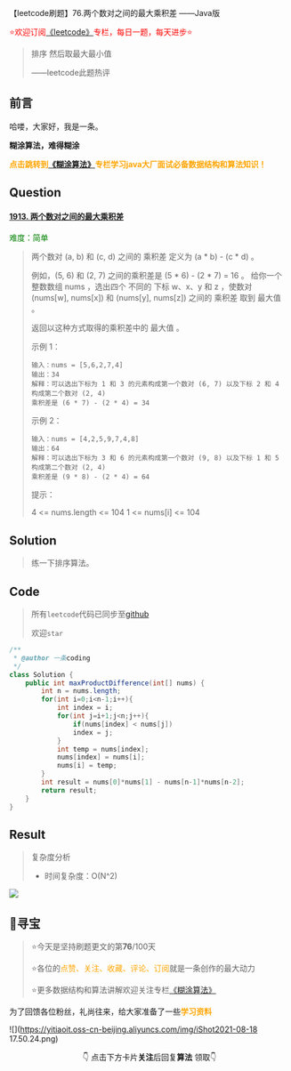 【leetcode刷题】76.两个数对之间的最大乘积差 ——Java版

<font color=red>⭐欢迎订阅[《leetcode》](https://blog.csdn.net/skylibiao/category_10867560.html)专栏，每日一题，每天进步⭐</font>

>排序 然后取最大最小值
>
>——leetcode此题热评

## 前言

哈喽，大家好，我是一条。

**糊涂算法，难得糊涂**

<font color=orange><b>点击跳转到[《糊涂算法》](https://blog.csdn.net/skylibiao/category_11292502.html?spm=1001.2014.3001.5482)专栏学习java大厂面试必备数据结构和算法知识！</b></font>

## Question

#### [1913. 两个数对之间的最大乘积差](https://leetcode-cn.com/problems/maximum-product-difference-between-two-pairs/)

<font color=green>难度：简单</font>

>两个数对 (a, b) 和 (c, d) 之间的 乘积差 定义为 (a * b) - (c * d) 。
>
>例如，(5, 6) 和 (2, 7) 之间的乘积差是 (5 * 6) - (2 * 7) = 16 。
>给你一个整数数组 nums ，选出四个 不同的 下标 w、x、y 和 z ，使数对 (nums[w], nums[x]) 和 (nums[y], nums[z]) 之间的 乘积差 取到 最大值 。
>
>返回以这种方式取得的乘积差中的 最大值 。
>
>示例 1：
>
>```
>输入：nums = [5,6,2,7,4]
>输出：34
>解释：可以选出下标为 1 和 3 的元素构成第一个数对 (6, 7) 以及下标 2 和 4 构成第二个数对 (2, 4)
>乘积差是 (6 * 7) - (2 * 4) = 34
>```
>
>示例 2：
>
>```
>输入：nums = [4,2,5,9,7,4,8]
>输出：64
>解释：可以选出下标为 3 和 6 的元素构成第一个数对 (9, 8) 以及下标 1 和 5 构成第二个数对 (2, 4)
>乘积差是 (9 * 8) - (2 * 4) = 64
>```
>
>
>
>
>提示：
>
>4 <= nums.length <= 104
>1 <= nums[i] <= 104

## Solution

>练一下排序算法。




## Code

>所有`leetcode`代码已同步至[github](https://github.com/lbsys)
>
>欢迎`star`

```java
/**
 * @author 一条coding
 */
class Solution {
    public int maxProductDifference(int[] nums) {
        int n = nums.length;
        for(int i=0;i<n-1;i++){
            int index = i;
            for(int j=i+1;j<n;j++){
                if(nums[index] < nums[j])
                index = j;
            }
            int temp = nums[index];
            nums[index] = nums[i];
            nums[i] = temp;
        }
        int result = nums[0]*nums[1] - nums[n-1]*nums[n-2];
        return result;
    }
}
```

## Result

> 复杂度分析
>
> - 时间复杂度：O(N^2) 

![](https://yitiaoit.oss-cn-beijing.aliyuncs.com/img/image-20210926210231927.png)


## 🌈寻宝

>⭐今天是坚持刷题更文的第**76**/100天
>
>⭐各位的<font color=orange>点赞、关注、收藏、评论、订阅</font>就是一条创作的最大动力
>
>⭐更多数据结构和算法讲解欢迎关注专栏[《糊涂算法》](https://blog.csdn.net/skylibiao/category_11292502.html?spm=1001.2014.3001.5482)

为了回馈各位粉丝，礼尚往来，给大家准备了一些<font color=orange><b>学习资料</b></font>

![](https://yitiaoit.oss-cn-beijing.aliyuncs.com/img/iShot2021-08-18 17.50.24.png)

<center>👇 点击下方卡片<b>关注</b>后回复<b>算法</b> 领取👇</center>

